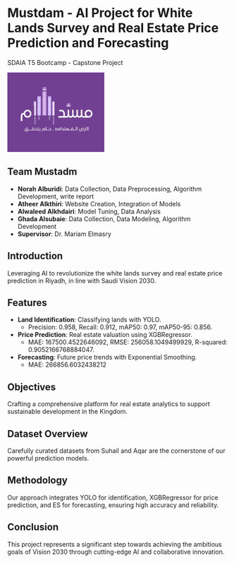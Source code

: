 # Mustdam - AI Project for White Lands Survey and Real Estate Price Prediction and Forecasting
SDAIA T5 Bootcamp - Capstone Project

<img src="Mustdam.jpeg" alt="Logo" width="220" height="180">

## Team Mustadm
- **Norah Alburidi**: Data Collection, Data Preprocessing, Algorithm Development, write report
- **Atheer Alkthiri**: Website Creation, Integration of Models 
- **Alwaleed Alkhdairi**: Model Tuning, Data Analysis
- **Ghada Alsubaie**: Data Collection, Data Modeling, Algorithm Development
- **Supervisor**: Dr. Mariam Elmasry

## Introduction
Leveraging AI to revolutionize the white lands survey and real estate price prediction in Riyadh, in line with Saudi Vision 2030.

## Features
- **Land Identification**: Classifying lands with YOLO.
  - Precision: 0.958, Recall: 0.912, mAP50: 0.97, mAP50-95: 0.856.
- **Price Prediction**: Real estate valuation using XGBRegressor.
  - MAE: 167500.4522646092, RMSE: 256058.1049499929, R-squared: 0.9052166768884047.
- **Forecasting**: Future price trends with Exponential Smoothing.
  - MAE: 266856.6032438212
## Objectives
Crafting a comprehensive platform for real estate analytics to support sustainable development in the Kingdom.

## Dataset Overview
Carefully curated datasets from Suhail and Aqar are the cornerstone of our powerful prediction models.

## Methodology
Our approach integrates YOLO for identification, XGBRegressor for price prediction, and ES for forecasting, ensuring high accuracy and reliability.

## Conclusion
This project represents a significant step towards achieving the ambitious goals of Vision 2030 through cutting-edge AI and collaborative innovation.

